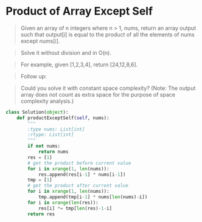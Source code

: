 # Product of Array Except Self

> Given an array of n integers where n > 1, nums, return an array output such that output[i] is equal to the product of all the elements of nums except nums[i].

> Solve it without division and in O(n).

> For example, given [1,2,3,4], return [24,12,8,6].

> Follow up:

> Could you solve it with constant space complexity? (Note: The output array does not count as extra space for the purpose of space complexity analysis.)

```Python
class Solution(object):
    def productExceptSelf(self, nums):
        """
        :type nums: List[int]
        :rtype: List[int]
        """
        if not nums:
            return nums
        res = [1]
        # get the product before current value
        for i in xrange(1, len(nums)):
            res.append(res[i-1] * nums[i-1])
        tmp = [1]
        # get the product after current value
        for i in xrange(1, len(nums)):
            tmp.append(tmp[i-1] * nums[len(nums)-i])
        for i in xrange(len(res)):
            res[i] *= tmp[len(res)-1-i]
        return res
```

